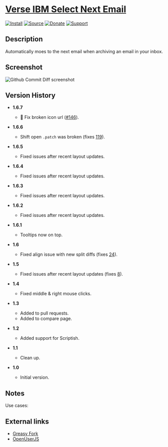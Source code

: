# [Verse IBM Select Next Email](https://github.com/jerone/UserScripts/tree/master/Github_Commit_Diff)

[![Install](https://raw.github.com/jerone/UserScripts/master/_resources/Install-button.png)](https://github.com/jerone/UserScripts/raw/master/Github_Commit_Diff/Github_Commit_Diff.user.js)
[![Source](https://raw.github.com/jerone/UserScripts/master/_resources/Source-button.png)](https://github.com/jerone/UserScripts/blob/master/Github_Commit_Diff/Github_Commit_Diff.user.js)
[![Donate](https://raw.github.com/jerone/UserScripts/master/_resources/Donate-button.png)](https://www.paypal.com/cgi-bin/webscr?cmd=_s-xclick&hosted_button_id=VCYMHWQ7ZMBKW)
[![Support](https://raw.github.com/jerone/UserScripts/master/_resources/Support-button.png)](https://github.com/jerone/UserScripts/issues)

## Description

Automatically moes to the next email when archiving an email in your inbox.

## Screenshot

![Github Commit Diff screenshot](https://github.com/jerone/UserScripts/raw/master/Github_Commit_Diff/screenshot.jpg)

## Version History

* **1.6.7**

  * 🐛 Fix broken icon url ([#146](https://github.com/jerone/UserScripts/pull/146)).

* **1.6.6**

  * Shift open `.patch` was broken (fixes [119](https://github.com/jerone/UserScripts/issues/119)).

* **1.6.5**

  * Fixed issues after recent layout updates.

* **1.6.4**

  * Fixed issues after recent layout updates.

* **1.6.3**

  * Fixed issues after recent layout updates.

* **1.6.2**

  * Fixed issues after recent layout updates.

* **1.6.1**

  * Tooltips now on top.

* **1.6**

  * Fixed align issue with new split diffs (fixes [24](https://github.com/jerone/UserScripts/issues/24)).

* **1.5**

  * Fixed issues after recent layout updates (fixes [8](https://github.com/jerone/UserScripts/issues/8)).

* **1.4**

  * Fixed middle & right mouse clicks.

* **1.3**

  * Added to pull requests.
  * Added to compare page.

* **1.2**

  * Added support for Scriptish.

* **1.1**

  * Clean up.

* **1.0**

  * Initial version.

## Notes

Use cases:

## External links

* [Greasy Fork](https://greasyfork.org/scripts/77)
* [OpenUserJS](https://openuserjs.org/scripts/jerone/Github_Commit_Diff)
